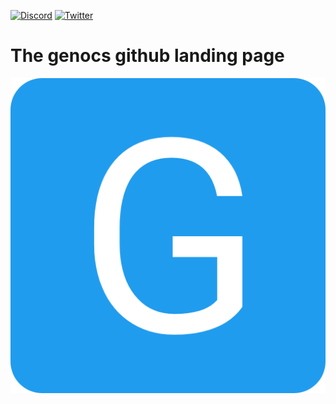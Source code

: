 [![Discord](https://img.shields.io/discord/1106846706512953385?color=%237289da&label=Discord&logo=discord&logoColor=%237289da&style=flat-square)](https://discord.com/invite/fWwArnkV)
[![Twitter](https://img.shields.io/twitter/follow/genocs?color=1DA1F2&label=Twitter&logo=Twitter&style=flat-square)](https://twitter.com/genocs)

The genocs github landing page
===

<p align="center">
    <img src="icon.png" alt="icon">
</p>
